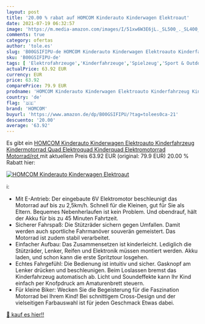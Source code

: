```yaml
---
layout: post
title: '20.00 % rabat auf HOMCOM Kinderauto Kinderwagen Elektroaut'
date: 2021-07-19 06:32:57
image: 'https://m.media-amazon.com/images/I/51xw6W3E6jL._SL500_._SL400_.jpg'
comments: true
category: ofertas
author: 'tole.es'
slug: 'B00GSIFIPU-de HOMCOM Kinderauto Kinderwagen Elektroauto Kinderfahrzeug...'
sku: 'B00GSIFIPU-de'
tags: [ 'Elektrofahrzeuge','Kinderfahrzeuge','Spielzeug','Sport & Outdoor','homcom', ]
actualPrice: 63.92 EUR
currency: EUR
price: 63.92
comparePrice: 79.9 EUR
prodname: 'HOMCOM Kinderauto Kinderwagen Elektroauto Kinderfahrzeug Kindermotorrad Quad Elektroquad Kinderquad Elektromotorrad  Motorrad/rot '
country: 'de'
flag: '🇩🇪'
brand: 'HOMCOM'
buyurl: 'https://www.amazon.de/dp/B00GSIFIPU/?tag=tolees0ca-21'
descuento: '20.00'
average: '63.92'
---
```


Es gibt ein [HOMCOM Kinderauto Kinderwagen Elektroauto Kinderfahrzeug Kindermotorrad Quad Elektroquad Kinderquad Elektromotorrad  Motorrad/rot ](https://www.amazon.de/dp/B00GSIFIPU/?tag=tolees0ca-21) mit aktuellem Preis 63.92 EUR (original: 79.9 EUR) 20.00 % Rabatt hier:

[![HOMCOM Kinderauto Kinderwagen Elektroaut](https://m.media-amazon.com/images/I/51xw6W3E6jL._SL500_._SL400_.jpg)](https://www.amazon.de/dp/B00GSIFIPU/?tag=tolees0ca-21)

ℹ️:

- Mit E-Antrieb: Der eingebaute 6V Elektromotor beschleunigt das Motorrad auf bis zu 2,5km/h. Schnell für die Kleinen, gut für Sie als Eltern. Bequemes Nebenherlaufen ist kein Problem. Und obendrauf, hält der Akku für bis zu 45 Minuten Fahrtzeit.
- Sicherer Fahrspaß: Die Stützräder sichern gegen Umfallen. Damit werden auch sportliche Fahrmanöver souverän gemeistert. Das Motorrad ist zudem stabil verarbeitet.
- Einfacher Aufbau: Das Zusammensetzen ist kinderleicht. Lediglich die Stützräder, Lenker, Reifen und Elektronik müssen montiert werden. Akku laden, und schon kann die erste Spritztour losgehen.
- Echtes Fahrgefühl: Die Bedienung ist intuitiv und sicher. Gasknopf am Lenker drücken und beschleunigen. Beim Loslassen bremst das Kinderfahrzeug automatisch ab. Licht und Soundeffekte kann Ihr Kind einfach per Knofpdruck am Amaturenbrett steuern.
- Für kleine Biker: Wecken Sie die Begeisterung für die Faszination Motorrad bei Ihrem Kind! Bei schnittigem Cross-Design und der vielseitigen Farbauswahl ist für jeden Geschmack Etwas dabei.

[🛒 kauf es hier!!](https://www.amazon.de/dp/B00GSIFIPU/?tag=tolees0ca-21)
